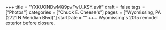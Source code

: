 +++
title = "YXKUONDwMQ9pvFwU_KSY.avif"
draft = false
tags = ["Photos"]
categories = ["Chuck E. Cheese's"]
pages = ["Wyomissing, PA (2721 N Meridian Blvd)"]
startDate = ""
+++
Wyomissing's 2015 remodel exterior before closure.
